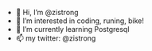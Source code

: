 - 👋 Hi, I’m @zistrong
- 👀 I’m interested in coding, runing, bike!
- 🌱 I’m currently learning Postgresql
- 📫 my twitter: @zistrong

<!---
zistrong/zistrong is a ✨ special ✨ repository because its `README.md` (this file) appears on your GitHub profile.
You can click the Preview link to take a look at your changes.
--->
